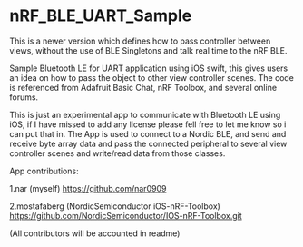  # nRF_BLE_UART_Sample
This is a newer version which defines how to pass controller between views, without the use of BLE Singletons and talk real time to the nRF BLE. 

Sample Bluetooth LE for UART application using iOS swift, this gives users an idea on how to pass the object to other view controller scenes. The code is referenced from Adafruit Basic Chat, nRF Toolbox, and several online forums. 

This is just an experimental app to communicate with Bluetooth LE using iOS, if I have missed to add any license please fell free to let me know so i can put that in.
The App is used to connect to a Nordic BLE, and send and receive byte array data and pass the connected peripheral to several view controller scenes and write/read data from those classes.

App contributions:

1.nar (myself)
  https://github.com/nar0909
  
2.mostafaberg (NordicSemiconductor iOS-nRF-Toolbox)
  https://github.com/NordicSemiconductor/IOS-nRF-Toolbox.git
  
  (All contributors will be accounted in readme)
 
